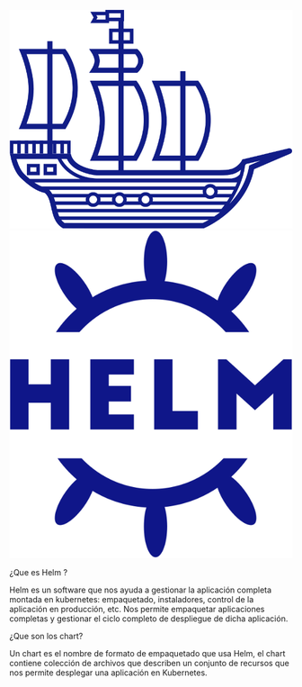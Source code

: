  ![boat](https://github.com/jaimeod010/kubernetes-helm/blob/main/imagenes/1boat.svg)  ![helm](https://github.com/jaimeod010/kubernetes-helm/blob/main/imagenes/1helm.svg)
 
 ¿Que es Helm ?
 
 Helm es un software que nos ayuda a gestionar la aplicación completa montada en kubernetes: empaquetado, instaladores, control de la aplicación en producción, etc.
 Nos permite empaquetar aplicaciones completas y gestionar el ciclo completo de despliegue de dicha aplicación.

 ¿Que son los chart?

 Un chart es el nombre  de formato de empaquetado que usa Helm, el chart contiene colección de archivos que describen un conjunto de recursos que nos permite
 desplegar una aplicación en Kubernetes.
 
